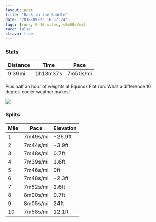 ```yaml
---
layout: post
title: "Back in the Saddle"
date: "2018-09-23 16:37:24"
tags: [runs, 9-10 miles, <8m00s/mi]
race: false
strava: true
---
```


### Stats

| Distance | Time | Pace |
|----------|------|------|
|9.39mi|1h13m37s|7m50s/mi|

Plus half an hour of weights at Equinox Flatiron. What a difference 10 degree cooler weather makes!

<img src='https://maps.googleapis.com/maps/api/staticmap?maptype=roadmap&path=enc:mwrwFriqbM?yAyDgDRaEdEaKuGkIdBsKnCiEzCyO|EUxMuNn_AlKjm@hS~DrGKx{@|CbJ]lGhEfi@~B|KdEtChD`NpMpPn@zKxANsBfDxK|SXjHwDbFsIj@]rM_E~Cf@tAqBfCqHqGyBhDqWcDGmF_Ce@iC?gDhEaZaD\qRoA_B}mAeNyn@s@a\yIt@wEaBkCvDuJBkE|CsDlJuZmAkD`AuEjCoHvBb@rKm\aHeC&key=AIzaSyC1MId7bFpkLXNAaYhBSTb8jLyiSqzbDtM&size=800x800&markers=color:yellow|label:S|40.73351,-73.9857&markers=color:green|label:F|40.73859999999999,-73.99002999999999'>

### Splits

| Mile | Pace | Elevation |
|------|------|-----------|
|1|7m49s/mi|-26.9ft|
|2|7m44s/mi|-3.9ft|
|3|7m48s/mi|0.7ft|
|4|7m39s/mi|1.6ft|
|5|7m46s/mi|0ft|
|6|7m48s/mi|-2.3ft|
|7|7m52s/mi|2.6ft|
|8|8m00s/mi|0.7ft|
|9|8m05s/mi|24ft|
|10|7m58s/mi|12.1ft|
